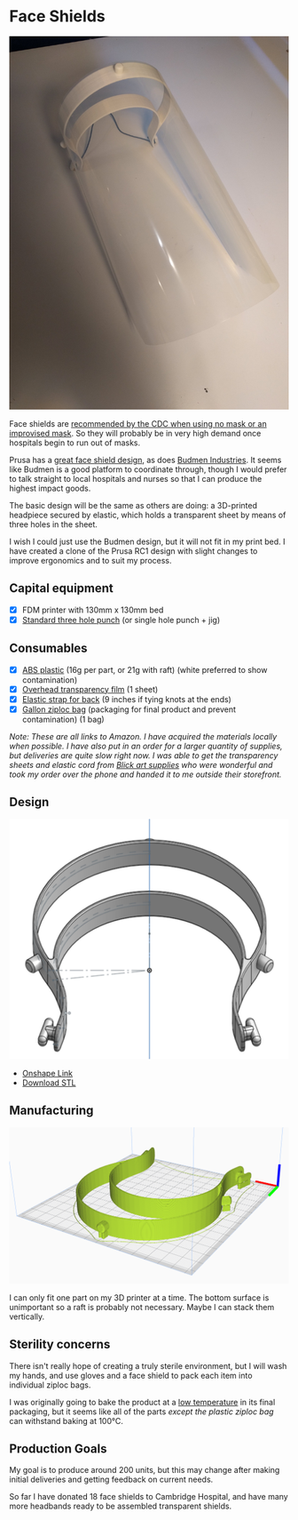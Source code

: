 # Face Shields

![Assembled face shield](shield.jpg)

Face shields are [recommended by the CDC when using no mask or an improvised mask](https://www.cdc.gov/coronavirus/2019-ncov/hcp/ppe-strategy/face-masks.html). So they will probably be in very high demand once hospitals begin to run out of masks.

Prusa has a [great face shield design](https://blog.prusaprinters.org/from-design-to-mass-3d-printing-of-medical-shields-in-three-days/), as does [Budmen Industries](https://budmen.com/). It seems like Budmen is a good platform to coordinate through, though I would prefer to talk straight to local hospitals and nurses so that I can produce the highest impact goods.

The basic design will be the same as others are doing: a 3D-printed headpiece secured by elastic, which holds a transparent sheet by means of three holes in the sheet.

I wish I could just use the Budmen design, but it will not fit in my print bed. I have created a clone of the Prusa RC1 design with slight changes to improve ergonomics and to suit my process.

## Capital equipment

* [X] FDM printer with 130mm x 130mm bed
* [X] [Standard three hole punch](https://www.amazon.com/Swingline-Precision-Adjustable-Capacity-74037/dp/B0006HUPHU) (or single hole punch + jig)

## Consumables

* [X] [ABS plastic](https://www.amazon.com/gp/product/B00J0H6NNM) (16g per part, or 21g with raft) (white preferred to show contamination)
* [X] [Overhead transparency film](https://www.amazon.com/gp/product/B07F45YXJD) (1 sheet)
* [X] [Elastic strap for back](https://www.amazon.com/gp/product/B07KSRCLKK) (9 inches if tying knots at the ends)
* [X] [Gallon ziploc bag](https://www.amazon.com/gp/product/B07BJ495GL) (packaging for final product and prevent contamination) (1 bag)

*Note: These are all links to Amazon. I have acquired the materials locally when possible. I have also put in an order for a larger quantity of supplies, but deliveries are quite slow right now. I was able to get the transparency sheets and elastic cord from [Blick art supplies](https://www.dickblick.com/) who were wonderful and took my order over the phone and handed it to me outside their storefront.*

## Design

![Design of face mask headband rendered in onshape](onshape.png)

* [Onshape Link](https://cad.onshape.com/documents/dcd6ca254672a123c702e56e/w/8bd6e5bff2b92adb0a930074/e/4d12b3a488c49a6203e14760)
* [Download STL](face_shield_headband.stl)

## Manufacturing

![Object sliced in Cura](cura.png)

I can only fit one part on my 3D printer at a time. The bottom surface is unimportant so a raft is probably not necessary. Maybe I can stack them vertically.

## Sterility concerns

There isn't really hope of creating a truly sterile environment, but I will wash my hands, and use gloves and a face shield to pack each item into individual ziploc bags.

I was originally going to bake the product at a [low temperature](https://www.who.int/csr/sars/survival_2003_05_04/en/) in its final packaging, but it seems like all of the parts *except the plastic ziploc bag* can withstand baking at 100°C.

## Production Goals

My goal is to produce around 200 units, but this may change after making initial deliveries and getting feedback on current needs.

So far I have donated 18 face shields to Cambridge Hospital, and have many more headbands ready to be assembled transparent shields.
